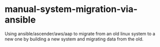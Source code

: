 # manual-system-migration-via-ansible
Using ansible/ascender/aws/aap to migrate from an old linux system to a new one by building a new system and migrating data from the old.

